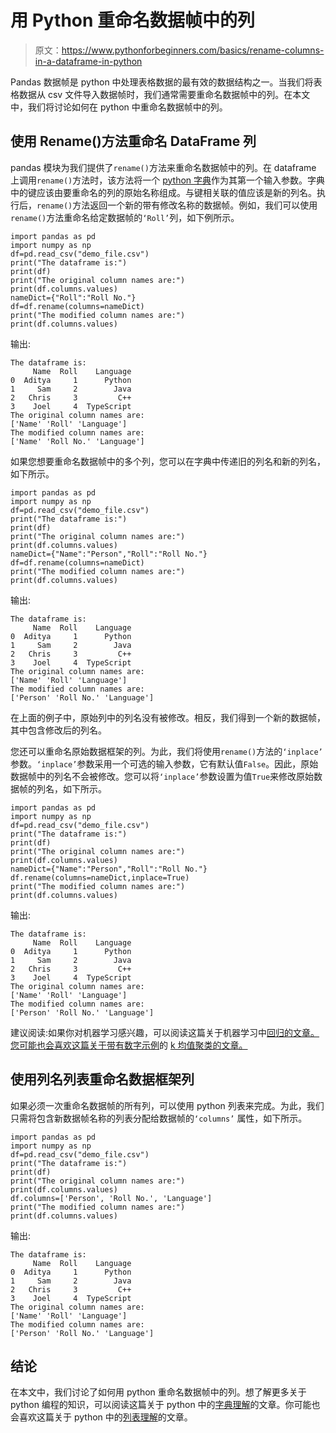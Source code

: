 # 用 Python 重命名数据帧中的列

> 原文：<https://www.pythonforbeginners.com/basics/rename-columns-in-a-dataframe-in-python>

Pandas 数据帧是 python 中处理表格数据的最有效的数据结构之一。当我们将表格数据从 csv 文件导入数据帧时，我们通常需要重命名数据帧中的列。在本文中，我们将讨论如何在 python 中重命名数据帧中的列。

## 使用 Rename()方法重命名 DataFrame 列

pandas 模块为我们提供了`rename()`方法来重命名数据帧中的列。在 dataframe 上调用`rename()`方法时，该方法将一个 [python 字典](https://www.pythonforbeginners.com/dictionary/how-to-use-dictionaries-in-python)作为其第一个输入参数。字典中的键应该由要重命名的列的原始名称组成。与键相关联的值应该是新的列名。执行后，`rename()`方法返回一个新的带有修改名称的数据帧。例如，我们可以使用`rename()`方法重命名给定数据帧的`‘Roll’`列，如下例所示。

```
import pandas as pd
import numpy as np
df=pd.read_csv("demo_file.csv")
print("The dataframe is:")
print(df)
print("The original column names are:")
print(df.columns.values)
nameDict={"Roll":"Roll No."}
df=df.rename(columns=nameDict)
print("The modified column names are:")
print(df.columns.values)
```

输出:

```
The dataframe is:
     Name  Roll    Language
0  Aditya     1      Python
1     Sam     2        Java
2   Chris     3         C++
3    Joel     4  TypeScript
The original column names are:
['Name' 'Roll' 'Language']
The modified column names are:
['Name' 'Roll No.' 'Language']
```

如果您想要重命名数据帧中的多个列，您可以在字典中传递旧的列名和新的列名，如下所示。

```
import pandas as pd
import numpy as np
df=pd.read_csv("demo_file.csv")
print("The dataframe is:")
print(df)
print("The original column names are:")
print(df.columns.values)
nameDict={"Name":"Person","Roll":"Roll No."}
df=df.rename(columns=nameDict)
print("The modified column names are:")
print(df.columns.values)
```

输出:

```
The dataframe is:
     Name  Roll    Language
0  Aditya     1      Python
1     Sam     2        Java
2   Chris     3         C++
3    Joel     4  TypeScript
The original column names are:
['Name' 'Roll' 'Language']
The modified column names are:
['Person' 'Roll No.' 'Language']
```

在上面的例子中，原始列中的列名没有被修改。相反，我们得到一个新的数据帧，其中包含修改后的列名。

您还可以重命名原始数据框架的列。为此，我们将使用`rename()`方法的`‘inplace’` 参数。`‘inplace’`参数采用一个可选的输入参数，它有默认值`False`。因此，原始数据帧中的列名不会被修改。您可以将`‘inplace’`参数设置为值`True`来修改原始数据帧的列名，如下所示。

```
import pandas as pd
import numpy as np
df=pd.read_csv("demo_file.csv")
print("The dataframe is:")
print(df)
print("The original column names are:")
print(df.columns.values)
nameDict={"Name":"Person","Roll":"Roll No."}
df.rename(columns=nameDict,inplace=True)
print("The modified column names are:")
print(df.columns.values)
```

输出:

```
The dataframe is:
     Name  Roll    Language
0  Aditya     1      Python
1     Sam     2        Java
2   Chris     3         C++
3    Joel     4  TypeScript
The original column names are:
['Name' 'Roll' 'Language']
The modified column names are:
['Person' 'Roll No.' 'Language']
```

建议阅读:如果你对机器学习感兴趣，可以阅读这篇关于机器学习中[回归的文章。您可能也会喜欢这篇关于带有数字示例](https://codinginfinite.com/regression-in-machine-learning-with-examples/)的 [k 均值聚类的文章。](https://codinginfinite.com/k-means-clustering-using-sklearn-in-python/)

## 使用列名列表重命名数据框架列

如果必须一次重命名数据帧的所有列，可以使用 python 列表来完成。为此，我们只需将包含新数据帧名称的列表分配给数据帧的`‘columns’` 属性，如下所示。

```
import pandas as pd
import numpy as np
df=pd.read_csv("demo_file.csv")
print("The dataframe is:")
print(df)
print("The original column names are:")
print(df.columns.values)
df.columns=['Person', 'Roll No.', 'Language']
print("The modified column names are:")
print(df.columns.values)
```

输出:

```
The dataframe is:
     Name  Roll    Language
0  Aditya     1      Python
1     Sam     2        Java
2   Chris     3         C++
3    Joel     4  TypeScript
The original column names are:
['Name' 'Roll' 'Language']
The modified column names are:
['Person' 'Roll No.' 'Language']
```

## 结论

在本文中，我们讨论了如何用 python 重命名数据帧中的列。想了解更多关于 python 编程的知识，可以阅读这篇关于 python 中的[字典理解](https://www.pythonforbeginners.com/dictionary/dictionary-comprehension-in-python)的文章。你可能也会喜欢这篇关于 python 中的[列表理解](https://www.pythonforbeginners.com/basics/list-comprehensions-in-python)的文章。